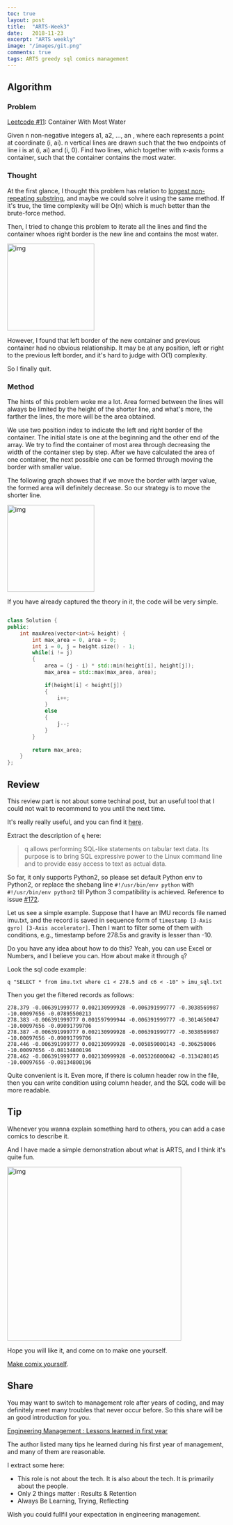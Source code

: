 ```yaml
---
toc: true
layout: post
title:  "ARTS-Week3"
date:   2018-11-23
excerpt: "ARTS weekly"
image: "/images/git.png"
comments: true
tags: ARTS greedy sql comics management
---
```


## Algorithm
### Problem

[Leetcode #11](https://leetcode.com/problems/container-with-most-water/description/): Container With Most Water

Given n non-negative integers a1, a2, ..., an , where each represents a point at coordinate (i, ai). n vertical lines are drawn such that the two endpoints of line i is at (i, ai) and (i, 0). Find two lines, which together with x-axis forms a container, such that the container contains the most water.

### Thought

At the first glance, I thought this problem has relation to [longest non-repeating substring](https://leetcode.com/problems/longest-substring-without-repeating-characters/), and maybe we could solve it using the same method. If it's true, the time complexity will be O(n) which is much better than the brute-force method.

Then, I tried to change this problem to iterate all the lines and find the container whoes right border is the new line and contains the most water. 

<a href="{{ site.url }}/images/leetcode11.png" target="_blank"><img src="{{ site.url }}/images/leetcode11.png"  alt="img" height="200px" align="center"/></a>


However, I found that left border of the new container and previous container had no obvious relationship. It may be at any position, left or right to the previous left border, and it's hard to judge with O(1) complexity.

So I finally quit.

### Method

The hints of this problem woke me a lot. Area formed between the lines will always be limited by the height of the shorter line, and what's more, the farther the lines, the more will be the area obtained.

We use two position index to indicate the left and right border of the container. The initial state is one at the beginning and the other end of the array. We try to find the container of most area through decreasing the width of the container step by step. After we have calculated the area of one container, the next possible one can be formed through moving the border with smaller value.

The following graph showes that if we move the border with larger value, the formed area will definitely decrease. So our strategy is to move the shorter line.

<a href="{{ site.url }}/images/leetcode11_2.png" target="_blank"><img src="{{ site.url }}/images/leetcode11_2.png"  alt="img" height="200px" align="center"/></a>

If you have already captured the theory in it, the code will be very simple.

```cpp

class Solution {
public:
    int maxArea(vector<int>& height) {
        int max_area = 0, area = 0;
        int i = 0, j = height.size() - 1;
        while(i != j)
        {
            area = (j - i) * std::min(height[i], height[j]);
            max_area = std::max(max_area, area);
            
            if(height[i] < height[j])
            {
                i++;
            }
            else
            {
                j--;
            }
        }
        
        return max_area;
    }
};

```

## Review

This review part is not about some techinal post, but an useful tool that I could not wait to recommend to you until the next time.

It's really really useful, and you can find it [here](https://github.com/harelba/q).

Extract the description of `q` here:

> q allows performing SQL-like statements on tabular text data. Its purpose is to bring SQL expressive power to the Linux command line and to provide easy access to text as actual data.

So far, it only supports Python2, so please set default Python env to Python2, or replace the shebang line `#!/usr/bin/env python` with `#!/usr/bin/env python2` till Python 3 compatibility is achieved. Reference to issue [#172](https://github.com/harelba/q/issues/172).

Let us see a simple example. Suppose that I have an IMU records file named imu.txt, and the record is saved in sequence form of `timestamp [3-Axis gyro] [3-Axis accelerator]`. Then I want to filter some of them with conditions, e.g., timestamp before 278.5s and gravity is lesser than -10.

Do you have any idea about how to do this? Yeah, you can use Excel or Numbers, and I believe you can. How about make it through `q`?

Look the sql code example: 

```viml
q "SELECT * from imu.txt where c1 < 278.5 and c6 < -10" > imu_sql.txt
```
Then you get the filtered records as follows:

```viml
278.379 -0.006391999777 0.002130999928 -0.006391999777 -0.3038569987 -10.00097656 -0.07895500213
278.383 -0.006391999777 0.001597999944 -0.006391999777 -0.3014650047 -10.00097656 -0.09091799706
278.387 -0.006391999777 0.002130999928 -0.006391999777 -0.3038569987 -10.00097656 -0.09091799706
278.446 -0.006391999777 0.002130999928 -0.005859000143 -0.306250006 -10.00097656 -0.08134800196
278.462 -0.006391999777 0.002130999928 -0.005326000042 -0.3134280145 -10.00097656 -0.08134800196
```
Quite convenient is it. Even more, if there is column header row in the file, then you can write condition using column header, and the SQL code will be more readable.

## Tip

Whenever you wanna explain something hard to others, you can add a case comics to describe it.

And I have made a simple demonstration about what is ARTS, and I think it's quite fun.

<a href="{{ site.url }}/images/ARTS.png" target="_blank"><img src="{{ site.url }}/images/ARTS.png"  alt="img" height="400px" align="center"/></a>

Hope you will like it, and come on to make one yourself.

[Make comix yourself](https://www.makebeliefscomix.com/).

## Share

You may want to switch to management role after years of coding, and may definitely meet many troubles that never occur before. So this share will be an good introduction for you.

[Engineering Management : Lessons learned in first year](https://swaroopch.com/2018/11/15/engineering-management-lessons-learned-in-first-year/)

The author listed many tips he learned during his first year of management, and many of them are reasonable.

I extract some here:

- This role is not about the tech. It is also about the tech. It is primarily about the people.
- Only 2 things matter : Results & Retention
- Always Be Learning, Trying, Reflecting

Wish you could fullfil your expectation in engineering management.




